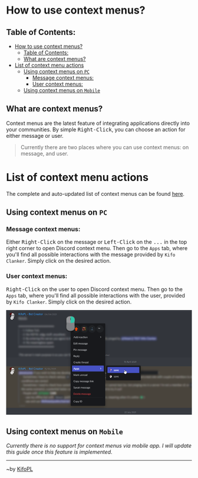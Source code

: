 # How to use context menus?

## Table of Contents:
- [How to use context menus?](#how-to-use-context-menus)
	- [Table of Contents:](#table-of-contents)
	- [What are context menus?](#what-are-context-menus)
- [List of context menu actions](#list-of-context-menu-actions)
	- [Using context menus on `PC`](#using-context-menus-on-pc)
		- [Message context menus:](#message-context-menus)
		- [User context menus:](#user-context-menus)
	- [Using context menus on `Mobile`](#using-context-menus-on-mobile)

## What are context menus?

Context menus are the latest feature of integrating applications directly into your communities. By simple <kbd>Right-Click</kbd>, you can choose an action for either message or user.

> Currently there are two places where you can use context menus: on message, and user.

# List of context menu actions

The complete and auto-updated list of context menus can be found [here](https://kifopl.github.io/kifo-clanker/commandList#todo-fix-this-link).

## Using context menus on `PC`

### Message context menus:

Either <kbd>Right-Click</kbd> on the message or <kbd>Left-Click</kbd> on the <kbd>...</kbd> in the top right corner to open Discord context menu. Then go to the `Apps` tab, where you'll find all possible interactions with the message provided by `Kifo Clanker`. Simply click on the desired action.

### User context menus:

<kbd>Right-Click</kbd> on the user to open Discord context menu. Then go to the `Apps` tab, where you'll find all possible interactions with the user, provided by `Kifo Clanker`. Simply click on the desired action.

![sample context menu](../images/tutorials/context_menu_sample.png)

## Using context menus on `Mobile`

*Currently there is no support for context menus via mobile app. I will update this guide once this feature is implemented.*
<hr/>

~by [KifoPL](https://bio.link/KifoPL)